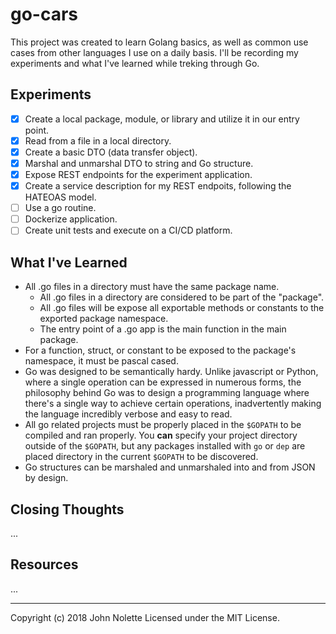 # go-cars

This project was created to learn Golang basics, as well as common use cases from other languages I use on a daily basis. I'll be recording my experiments and what I've learned while treking through Go.

## Experiments

* [x] Create a local package, module, or library and utilize it in our entry point.
* [x] Read from a file in a local directory.
* [x] Create a basic DTO (data transfer object).
* [x] Marshal and unmarshal DTO to string and Go structure.
* [x] Expose REST endpoints for the experiment application.
* [x] Create a service description for my REST endpoits, following the HATEOAS model.
* [ ] Use a go routine.
* [ ] Dockerize application.
* [ ] Create unit tests and execute on a CI/CD platform.

## What I've Learned

* All .go files in a directory must have the same package name.
  * All .go files in a directory are considered to be part of the "package".
  * All .go files will be expose all exportable methods or constants to the exported package namespace.
  * The entry point of a .go app is the main function in the main package.
* For a function, struct, or constant to be exposed to the package's namespace, it must be pascal cased.
* Go was designed to be semantically hardy. Unlike javascript or Python, where a single operation can be expressed in numerous forms, the philosophy behind Go was to design a programming language where there's a single way to achieve certain operations, inadvertently making the language incredibly verbose and easy to read.
* All go related projects must be properly placed in the `$GOPATH` to be compiled and ran properly. You **can** specify your project directory outside of the `$GOPATH`, but any packages installed with `go` or `dep` are placed directory in the current `$GOPATH` to be discovered.
* Go structures can be marshaled and unmarshaled into and from JSON by design.

## Closing Thoughts

...

## Resources

...

---

Copyright (c) 2018 John Nolette Licensed under the MIT License.
